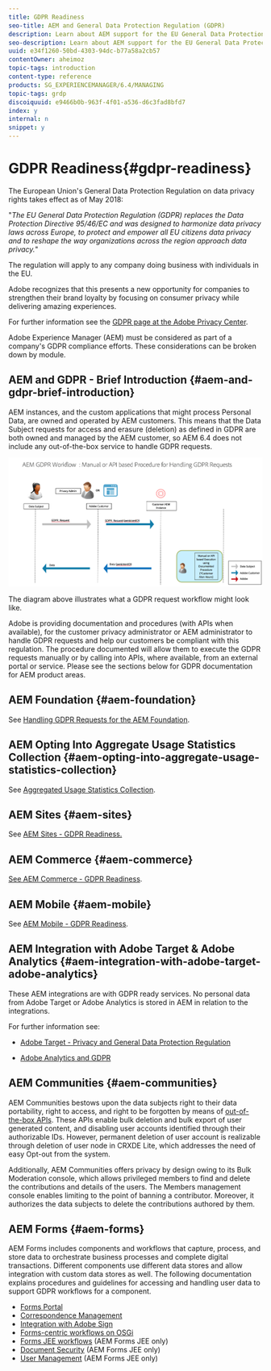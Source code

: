 ```yaml
---
title: GDPR Readiness
seo-title: AEM and General Data Protection Regulation (GDPR) 
description: Learn about AEM support for the EU General Data Protection Regulation (GDPR) and how to comply when implementing a new AEM project.
seo-description: Learn about AEM support for the EU General Data Protection Regulation (GDPR) and how to comply when implementing a new AEM project.
uuid: e34f1260-50bd-4303-94dc-b77a58a2cb57
contentOwner: aheimoz
topic-tags: introduction
content-type: reference
products: SG_EXPERIENCEMANAGER/6.4/MANAGING
topic-tags: grdp
discoiquuid: e9466b0b-963f-4f01-a536-d6c3fad8bfd7
index: y
internal: n
snippet: y
---
```


# GDPR Readiness{#gdpr-readiness}

The European Union's General Data Protection Regulation on data privacy rights takes effect as of May 2018:

"*The EU General Data Protection Regulation (GDPR) replaces the Data Protection Directive 95/46/EC and was designed to harmonize data privacy laws across Europe, to protect and empower all EU citizens data privacy and to reshape the way organizations across the region approach data privacy.*"

The regulation will apply to any company doing business with individuals in the EU.

Adobe recognizes that this presents a new opportunity for companies to strengthen their brand loyalty by focusing on consumer privacy while delivering amazing experiences.

For further information see the [GDPR page at the Adobe Privacy Center](https://www.adobe.com/privacy/general-data-protection-regulation.html).

Adobe Experience Manager (AEM) must be considered as part of a company's GDPR compliance efforts. These considerations can be broken down by module.

## AEM and GDPR - Brief Introduction {#aem-and-gdpr-brief-introduction}

AEM instances, and the custom applications that might process Personal Data, are owned and operated by AEM customers. This means that the Data Subject requests for access and erasure (deletion) as defined in GDPR are both owned and managed by the AEM customer, so AEM 6.4 does not include any out-of-the-box service to handle GDPR requests.

![](assets/gdpr-01.png)

The diagram above illustrates what a GDPR request workflow might look like.

Adobe is providing documentation and procedures (with APIs when available), for the customer privacy administrator or AEM administrator to handle GDPR requests and help our customers be compliant with this regulation. The procedure documented will allow them to execute the GDPR requests manually or by calling into APIs, where available, from an external portal or service. Please see the sections below for GDPR documentation for AEM product areas.

## AEM Foundation {#aem-foundation}

See [Handling GDPR Requests for the AEM Foundation](../../sites/administering/using/handling-gdpr-requests-for-aem-platform.md).

## AEM Opting Into Aggregate Usage Statistics Collection {#aem-opting-into-aggregate-usage-statistics-collection}

See [Aggregated Usage Statistics Collection](../../sites/deploying/using/opt-in-aggregated-usage-statistics.md).

## AEM Sites {#aem-sites}

See [AEM Sites - GDPR Readiness.](../../sites/administering/using/gdpr-compliance-sites.md)

## AEM Commerce {#aem-commerce}

[See AEM Commerce - GDPR Readiness](../../sites/administering/using/gdpr-compliance-commerce.md).

## AEM Mobile {#aem-mobile}

See [AEM Mobile - GDPR Readiness](../../mobile/using/aem-mobile-gdpr-compliance.md).

## AEM Integration with Adobe Target & Adobe Analytics {#aem-integration-with-adobe-target-adobe-analytics}

These AEM integrations are with GDPR ready services. No personal data from Adobe Target or Adobe Analytics is stored in AEM in relation to the integrations.

For further information see:

* [Adobe Target - Privacy and General Data Protection Regulation](https://marketing.adobe.com/resources/help/en_US/target/target/privacy-and-general-data-protection-regulation.html)  

* [Adobe Analytics and GDPR](https://marketing.adobe.com/resources/help/en_US/analytics/gdpr/)

## AEM Communities {#aem-communities}

AEM Communities bestows upon the data subjects right to their data portability, right to access, and right to be forgotten by means of [out-of-the-box APIs](https://chl-author.corp.adobe.com/content/help/en/experience-manager/6-4/communities/using/user-ugc-management-service.html). These APIs enable bulk deletion and bulk export of user generated content, and disabling user accounts identified through their authorizable IDs. However, permanent deletion of user account is realizable through deletion of user node in CRXDE Lite, which addresses the need of easy Opt-out from the system.

Additionally, AEM Communities offers privacy by design owing to its Bulk Moderation console, which allows privileged members to find and delete the contributions and details of the users. The Members management console enables limiting to the point of banning a contributor. Moreover, it authorizes the data subjects to delete the contributions authored by them.

## AEM Forms {#aem-forms}

AEM Forms includes components and workflows that capture, process, and store data to orchestrate business processes and complete digital transactions. Different components use different data stores and allow integration with custom data stores as well. The following documentation explains procedures and guidelines for accessing and handling user data to support GDPR workflows for a component.

* [Forms Portal](../../forms/using/forms-portal-handling-user-data.md)
* [Correspondence Management](../../forms/using/correspondence-management-handling-user-data.md)
* [Integration with Adobe Sign](../../forms/using/integration-adobe-sign-handling-user-data.md)
* [Forms-centric workflows on OSGi](../../forms/using/forms-workflow-osgi-handling-user-data.md)
* [Forms JEE workflows](../../forms/using/forms-workflow-jee-handling-user-data.md) (AEM Forms JEE only)
* [Document Security](../../forms/using/document-security-handling-user-data.md) (AEM Forms JEE only)
* [User Management](../../forms/using/user-management-handling-user-data.md) (AEM Forms JEE only)

